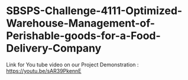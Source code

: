 # SBSPS-Challenge-4111-Optimized-Warehouse-Management-of-Perishable-goods-for-a-Food-Delivery-Company

Link for You tube video on our Project Demonstration : https://youtu.be/sAR39PkennE
